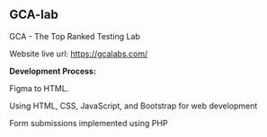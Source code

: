 ## GCA-lab

GCA - The Top Ranked Testing Lab

Website live url: https://gcalabs.com/

**Development Process:**

Figma to HTML.

Using HTML, CSS, JavaScript, and Bootstrap for web development

Form submissions implemented using PHP
